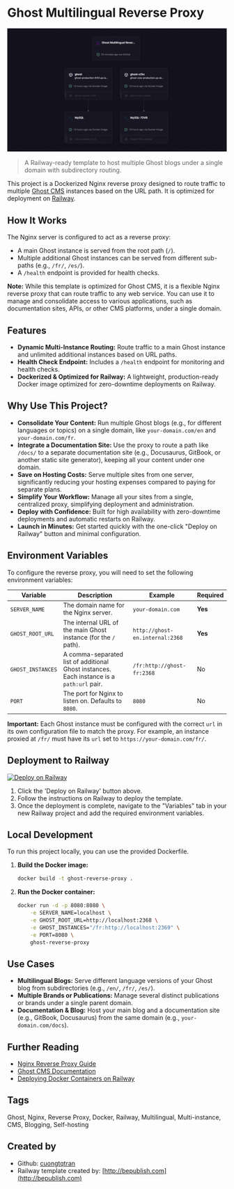 # Ghost Multilingual Reverse Proxy

![Ghost Multilingual Reverse Proxy](assets/Railway.png)

> A Railway-ready template to host multiple Ghost blogs under a single domain with subdirectory routing.

This project is a Dockerized Nginx reverse proxy designed to route traffic to multiple [Ghost CMS](https://ghost.org?via=cuong76) instances based on the URL path. It is optimized for deployment on [Railway](https://railway.app?referralCode=cuongthach).

## How It Works

The Nginx server is configured to act as a reverse proxy:
- A main Ghost instance is served from the root path (`/`).
- Multiple additional Ghost instances can be served from different sub-paths (e.g., `/fr/`, `/es/`).
- A `/health` endpoint is provided for health checks.

**Note:** While this template is optimized for Ghost CMS, it is a flexible Nginx reverse proxy that can route traffic to any web service. You can use it to manage and consolidate access to various applications, such as documentation sites, APIs, or other CMS platforms, under a single domain.

## Features

- **Dynamic Multi-Instance Routing:** Route traffic to a main Ghost instance and unlimited additional instances based on URL paths.
- **Health Check Endpoint:** Includes a `/health` endpoint for monitoring and health checks.
- **Dockerized & Optimized for Railway:** A lightweight, production-ready Docker image optimized for zero-downtime deployments on Railway.

## Why Use This Project?

- **Consolidate Your Content:** Run multiple Ghost blogs (e.g., for different languages or topics) on a single domain, like `your-domain.com/en` and `your-domain.com/fr`.
- **Integrate a Documentation Site:** Use the proxy to route a path like `/docs/` to a separate documentation site (e.g., Docusaurus, GitBook, or another static site generator), keeping all your content under one domain.
- **Save on Hosting Costs:** Serve multiple sites from one server, significantly reducing your hosting expenses compared to paying for separate plans.
- **Simplify Your Workflow:** Manage all your sites from a single, centralized proxy, simplifying deployment and administration.
- **Deploy with Confidence:** Built for high availability with zero-downtime deployments and automatic restarts on Railway.
- **Launch in Minutes:** Get started quickly with the one-click "Deploy on Railway" button and minimal configuration.

## Environment Variables

To configure the reverse proxy, you will need to set the following environment variables:

| Variable | Description | Example | Required |
|---|---|---|---|
| `SERVER_NAME` | The domain name for the Nginx server. | `your-domain.com` | **Yes** |
| `GHOST_ROOT_URL` | The internal URL of the main Ghost instance (for the `/` path). | `http://ghost-en.internal:2368` | **Yes** |
| `GHOST_INSTANCES` | A comma-separated list of additional Ghost instances. Each instance is a `path:url` pair. | `/fr:http://ghost-fr:2368` | No |
| `PORT` | The port for Nginx to listen on. Defaults to `8080`. | `8080` | No |

**Important:** Each Ghost instance must be configured with the correct `url` in its own configuration file to match the proxy. For example, an instance proxied at `/fr/` must have its `url` set to `https://your-domain.com/fr/`.


## Deployment to Railway

[![Deploy on Railway](https://railway.com/button.svg)](https://railway.com/deploy/LKyils?referralCode=cuongthach&utm_medium=integration&utm_source=template&utm_campaign=generic)

1.  Click the 'Deploy on Railway' button above.
2.  Follow the instructions on Railway to deploy the template.
3.  Once the deployment is complete, navigate to the "Variables" tab in your new Railway project and add the required environment variables.

## Local Development

To run this project locally, you can use the provided Dockerfile.

1.  **Build the Docker image:**
    ```bash
    docker build -t ghost-reverse-proxy .
    ```

2.  **Run the Docker container:**
    ```bash
    docker run -d -p 8080:8080 \
        -e SERVER_NAME=localhost \
        -e GHOST_ROOT_URL=http://localhost:2368 \
        -e GHOST_INSTANCES="/fr:http://localhost:2369" \
        -e PORT=8080 \
        ghost-reverse-proxy
    ```

## Use Cases

- **Multilingual Blogs:** Serve different language versions of your Ghost blog from subdirectories (e.g., `/en/`, `/fr/`, `/es/`).
- **Multiple Brands or Publications:** Manage several distinct publications or brands under a single parent domain.
- **Documentation & Blog:** Host your main blog and a documentation site (e.g., GitBook, Docusaurus) from the same domain (e.g., `your-domain.com/docs`).

## Further Reading

- [Nginx Reverse Proxy Guide](https://docs.nginx.com/nginx/admin-guide/web-server/reverse-proxy/)
- [Ghost CMS Documentation](https://ghost.org/docs/)
- [Deploying Docker Containers on Railway](https://docs.railway.app/deploy/dockerfiles)

## Tags

Ghost, Nginx, Reverse Proxy, Docker, Railway, Multilingual, Multi-instance, CMS, Blogging, Self-hosting

## Created by

- Github: [cuongtqtran](https://github.com/cuongtqtran)
- Railway template created by: [http://bepublish.com](http://bepublish.com)
